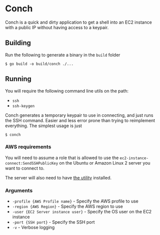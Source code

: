 # Conch
Conch is a quick and dirty application to get a shell into an EC2 instance with a public IP without having access
to a keypair.

## Building
Run the following to generate a binary in the `build` folder
```shell
$ go build -o build/conch ./...
```

## Running
You will require the following command line utils on the path:
* `ssh`
* `ssh-keygen`

Conch generates a temporary keypair to use in connecting, and just runs the SSH command. Easier
and less error prone than trying to reimplement everything. The simplest usage is just
```shell
$ conch
```

### AWS requirements
You will need to assume a role that is allowed to use the `ec2-instance-connect:SendSSHPublicKey` on
the Ubuntu or Amazon Linux 2 server you want to connect to. 

The server will also need to have 
[the utility](https://docs.aws.amazon.com/AWSEC2/latest/UserGuide/ec2-instance-connect-set-up.html#ec2-instance-connect-install)
installed. 

### Arguments
* `-profile {AWS Profile name}` - Specify the AWS profile to use
* `-region {AWS Region}` - Specify the AWS region to use
* `-user {EC2 Server instance user}` - Specify the OS user on the EC2 instance
* `-port {SSH port}` - Specify the SSH port
* `-v` - Verbose logging